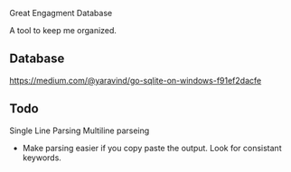Great Engagment Database





 A tool to keep me organized.


## Database
https://medium.com/@yaravind/go-sqlite-on-windows-f91ef2dacfe


## Todo

Single Line Parsing 
Multiline parseing
- Make parsing easier if you copy paste the output. Look for consistant keywords.